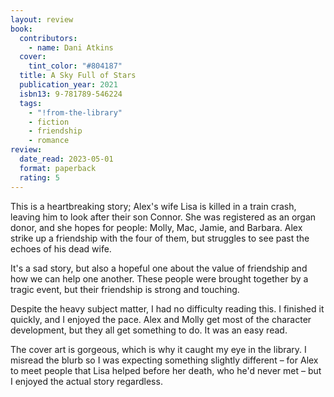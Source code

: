 ```yaml
---
layout: review
book:
  contributors:
    - name: Dani Atkins
  cover:
    tint_color: "#804187"
  title: A Sky Full of Stars
  publication_year: 2021
  isbn13: 9-781789-546224
  tags:
    - "!from-the-library"
    - fiction
    - friendship
    - romance
review:
  date_read: 2023-05-01
  format: paperback
  rating: 5
---
```


This is a heartbreaking story; Alex's wife Lisa is killed in a train crash, leaving him to look after their son Connor.
She was registered as an organ donor, and she hopes for people: Molly, Mac, Jamie, and Barbara.
Alex strike up a friendship with the four of them, but struggles to see past the echoes of his dead wife.

It's a sad story, but also a hopeful one about the value of friendship and how we can help one another.
These people were brought together by a tragic event, but their friendship is strong and touching.

Despite the heavy subject matter, I had no difficulty reading this.
I finished it quickly, and I enjoyed the pace.
Alex and Molly get most of the character development, but they all get something to do.
It was an easy read.

The cover art is gorgeous, which is why it caught my eye in the library.
I misread the blurb so I was expecting something slightly different – for Alex to meet people that Lisa helped before her death, who he'd never met – but I enjoyed the actual story regardless.

